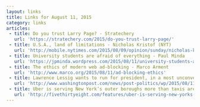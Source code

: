 ```yaml
---
layout: links
title: Links for August 11, 2015
category: links
articles:
 - title: Do you trust Larry Page? - Stratechery
   url: 'https://stratechery.com/2015/do-you-trust-larry-page/'
 - title: U.S.A., land of limitations - Nicholas Kristof (NYT)
   url: 'http://mobile.nytimes.com/2015/08/09/opinion/sunday/nicholas-kristof-usa-land-of-limitations.html'
 - title: University students are afraid of everything - Paul Minda
   url: 'https://jpminda.wordpress.com/2015/08/11/university-students-are-afraid-of-everything/'
 - title: The ethics of modern web ad-blocking - Marco Arment
   url: 'http://www.marco.org/2015/08/11/ad-blocking-ethics'
 - title: Lawrence Lessig wants to run for president, in a most unconventional way - Phillip Rucker (Washington Post)
   url: 'http://www.washingtonpost.com/news/post-politics/wp/2015/08/11/lawrence-lessig-wants-to-run-for-president-in-a-most-unconventional-way/'
 - title: Uber is serving New York’s outer boroughs more than taxis are - FiveThirtyEight
   url: 'http://fivethirtyeight.com/features/uber-is-serving-new-yorks-outer-boroughs-more-than-taxis-are/'
---
```


